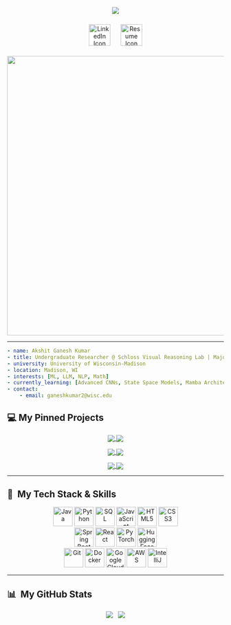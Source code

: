 <div align="center">

<!-- Header -->

<img src="https://capsule-render.vercel.app/api?type=soft&color=b03e3e&height=80&text=AKSHIT%20GANESH%20&fontSize=50&align=center" />

<!-- Social Links -->

<p>
<a href="https://www.linkedin.com/in/akshitganesh" style="display: inline-block; background-color: white; padding: 5px; border-radius: 5px; margin: 5px; text-decoration: none;">
<img height="50" src="https://i.imgur.com/1tnpJld.png" alt="LinkedIn Icon"/>
</a>
<a href="https://uwprod-my.sharepoint.com/:b:/g/personal/ganeshkumar2_wisc_edu/EUFNxC5Rj3pAkaGVGuwDu9gBG1hCBf8F1LOt31J7xb3L6g?e=IqVEfz" style="display: inline-block; background-color: white; padding: 5px; border-radius: 5px; margin: 5px; text-decoration: none;">
<img height="50" src="https://i.imgur.com/qbUqM0i.png" alt="Resume Icon"/>
</a>
</p>

<!-- ML Banner GIF -->

<!-- This link now points to the raw version of your uploaded GIF -->

<img src="https://raw.githubusercontent.com/akshitg19/akshitg19/main/assets/tenor.gif" width="650px" />

</div>

---
```yaml
- name: Akshit Ganesh Kumar
- title: Undergraduate Researcher @ Schloss Visual Reasoning Lab | Majors: CS & Math | Minors: Economics
- university: University of Wisconsin-Madison
- location: Madison, WI
- interests: [ML, LLM, NLP, Math]
- currently_learning: [Advanced CNNs, State Space Models, Mamba Architecture]
- contact:
    - email: ganeshkumar2@wisc.edu
```
## 💻 My Pinned Projects

<p align="center">
  <a href="https://github.com/akshitg19/Llama2-Text-to-SQL-Fine-tuning">
    <img align="center" src="https://github-readme-stats.vercel.app/api/pin/?username=akshitg19&repo=Llama2-Text-to-SQL-Fine-tuning&theme=dracula" />
  </a>
  <a href="https://github.com/akshitg19/Image_Captioning_Transformer">
    <img align="center" src="https://github-readme-stats.vercel.app/api/pin/?username=akshitg19&repo=Image_Captioning_Transformer&theme=dracula" />
  </a>
</p>
<p align="center">
  <a href="https://github.com/akshitg19/mamba-from-scratch">
    <img align="center" src="https://github-readme-stats.vercel.app/api/pin/?username=akshitg19&repo=mamba-from-scratch&theme=dracula" />
  </a>
  <a href="https://github.com/akshitg19/UW-Madison-CS-Advisor-Chatbot">
    <img align="center" src="https://github-readme-stats.vercel.app/api/pin/?username=akshitg19&repo=UW-Madison-CS-Advisor-Chatbot&theme=dracula" />
  </a>
</p>
<p align="center">
  <a href="https://github.com/akshitg19/Stock-Price-Prediction-App">
    <img align="center" src="https://github-readme-stats.vercel.app/api/pin/?username=akshitg19&repo=Stock-Price-Prediction-App&theme=dracula" />
  </a>
  <a href="https://github.com/akshitg19/User-Profile-Management-System">
    <img align="center" src="https://github-readme-stats.vercel.app/api/pin/?username=akshitg19&repo=User-Profile-Management-System&theme=dracula" />
  </a>
</p>

---

## 🚀 &nbsp;My Tech Stack & Skills

<p align="center">
  <!-- Languages -->
  <img src="https://cdn.jsdelivr.net/gh/devicons/devicon/icons/java/java-original.svg" alt="Java" width="45" height="45"/>
  <img src="https://cdn.jsdelivr.net/gh/devicons/devicon/icons/python/python-original.svg" alt="Python" width="45" height="45"/>
  <img src="https://cdn.jsdelivr.net/gh/devicons/devicon/icons/postgresql/postgresql-original.svg" alt="SQL" width="45" height="45"/>
  <img src="https://cdn.jsdelivr.net/gh/devicons/devicon/icons/javascript/javascript-original.svg" alt="JavaScript" width="45" height="45"/>
  <img src="https://cdn.jsdelivr.net/gh/devicons/devicon/icons/html5/html5-original.svg" alt="HTML5" width="45" height="45"/>
  <img src="https://cdn.jsdelivr.net/gh/devicons/devicon/icons/css3/css3-original.svg" alt="CSS3" width="45" height="45"/>
  <br/>
  <!-- Frameworks -->
  <img src="https://cdn.jsdelivr.net/gh/devicons/devicon/icons/spring/spring-original.svg" alt="Spring Boot" width="45" height="45"/>
  <img src="https://cdn.jsdelivr.net/gh/devicons/devicon/icons/react/react-original.svg" alt="React" width="45" height="45"/>
  <img src="https://cdn.jsdelivr.net/gh/devicons/devicon/icons/pytorch/pytorch-original.svg" alt="PyTorch" width="45" height="45"/>
  <img src="https://api.iconify.design/logos/hugging-face-icon.svg" alt="Hugging Face" width="45" height="45"/>
  <br/>
  <!-- Developer Tools -->
  <img src="https://cdn.jsdelivr.net/gh/devicons/devicon/icons/git/git-original.svg" alt="Git" width="45" height="45"/>
  <img src="https://cdn.jsdelivr.net/gh/devicons/devicon/icons/docker/docker-original.svg" alt="Docker" width="45" height="45"/>
  <img src="https://cdn.jsdelivr.net/gh/devicons/devicon/icons/googlecloud/googlecloud-original.svg" alt="Google Cloud" width="45" height="45"/>
  <img src="https://cdn.jsdelivr.net/gh/devicons/devicon@latest/icons/amazonwebservices/amazonwebservices-original-wordmark.svg" alt="AWS" width="45" height="45"/>
  <img src="https://cdn.jsdelivr.net/gh/devicons/devicon/icons/intellij/intellij-original.svg" alt="IntelliJ" width="45" height="45"/>
</p>

---


## 📊 &nbsp;My GitHub Stats

<p align="center">
  <img align="center" src="https://github-readme-stats.vercel.app/api?username=akshitg19&show_icons=true&theme=dracula&include_all_commits=true&count_private=true"/>&nbsp;&nbsp;
  <img align="center" src="https://github-readme-stats.vercel.app/api/top-langs/?username=akshitg19&layout=compact&langs_count=7&theme=dracula"/>
</p>
